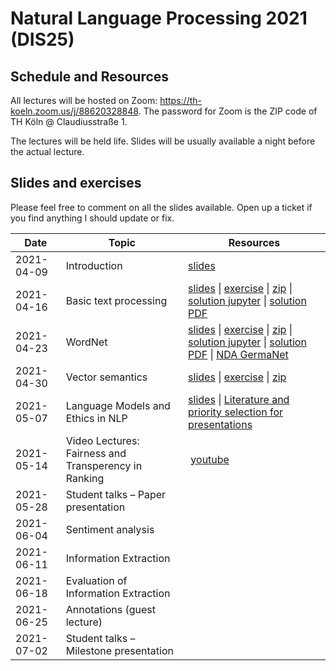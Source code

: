 # Natural Language Processing 2021 (DIS25)

## Schedule and Resources 

All lectures will be hosted on Zoom: https://th-koeln.zoom.us/j/88620328848. The password for Zoom is the ZIP code of TH Köln @ Claudiusstraße 1. 

The lectures will be held life. Slides will be usually available a night before the actual lecture. 

## Slides and exercises

Please feel free to comment on all the slides available. Open up a ticket if you find anything I should update or fix. 


| Date       | Topic                                 | Resources      |
|------------|---------------------------------------|----------------|
| 2021-04-09 | Introduction                          | [slides](slides/DIS25-01-Introduction.pdf) |
| 2021-04-16 | Basic text processing                 | [slides](slides/DIS25-02-BasicTextProcessing.pdf) \| [exercise](tutorials/DIS25_tutorial_1.pdf) \| [zip](tutorials/DIS25_tutorial_1.zip) \| [solution jupyter](tutorials/DIS25_1_solution.ipynb) \| [solution PDF](tutorials/DIS25_1_solution.pdf)  |
| 2021-04-23 | WordNet                               | [slides](slides/DIS25-03-WordNet.pdf) \| [exercise](tutorials/DIS25_tutorial_2.pdf) \| [zip](tutorials/DIS25_tutorial_2.zip) \| [solution jupyter](tutorials/DIS25_2_solution.ipynb) \| [solution PDF](tutorials/DIS25_2_solution.pdf) \| [NDA GermaNet](tutorials/Classroom-Student-Germanet.pdf) |
| 2021-04-30 | Vector semantics                      | [slides](slides/DIS25-04-VectorSemantics.pdf) \| [exercise](tutorials/DIS25_tutorial_3.pdf) \| [zip](tutorials/DIS25_tutorial_3.zip) |
| 2021-05-07 | Language Models and Ethics in NLP     | [slides](slides/DIS25-05-LM-Ethics.odf) \| [Literature and priority selection for presentations](tutorials/DIS25_Literaturliste.pdf) |
| 2021-05-14 | Video Lectures: Fairness and Transperency in Ranking | [youtube](https://www.youtube.com/watch?v=keGPIxQVTY4)|
| 2021-05-28 | Student talks – Paper presentation    | |
| 2021-06-04 | Sentiment analysis                    | |
| 2021-06-11 | Information Extraction                | |
| 2021-06-18 | Evaluation of Information Extraction  | |
| 2021-06-25 | Annotations (guest lecture)           | | 
| 2021-07-02 | Student talks – Milestone presentation| |








